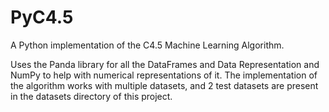 # PyC4.5

A Python implementation of the C4.5 Machine Learning Algorithm.

Uses the Panda library for all the DataFrames and Data Representation and NumPy to help with numerical representations of it. The implementation of the algorithm works with multiple datasets, and 2 test datasets are present in the datasets directory of this project.
